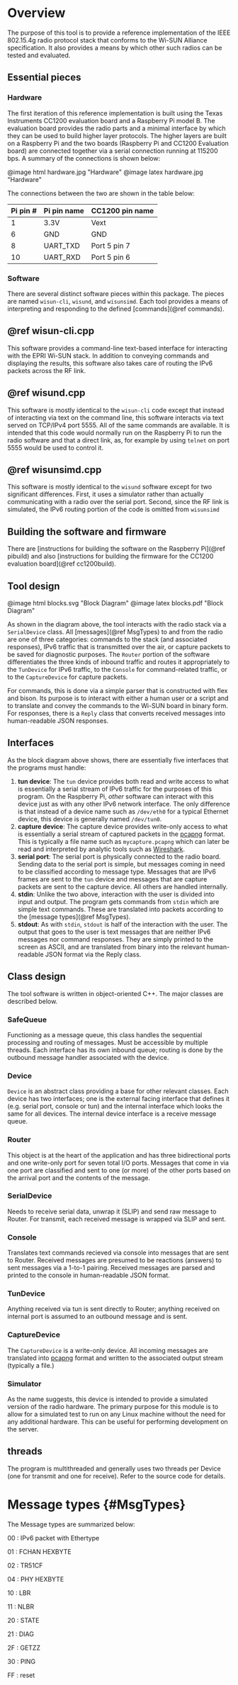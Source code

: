 # Overview
The purpose of this tool is to provide a reference implementation of the IEEE 802.15.4g radio protocol stack that conforms to the Wi-SUN Alliance specification. It also provides a means by which other such radios can be tested and evaluated.

## Essential pieces
### Hardware
The first iteration of this reference implementation is built using the Texas Instruments CC1200 evaluation board and a Raspberry Pi model B.  The evaluation board provides the radio parts and a minimal interface by which they can be used to build higher layer protocols.  The higher layers are built on a Raspberry Pi and the two boards (Raspberry Pi and CC1200 Evaluation board) are connected together via a serial connection running at 115200 bps.  A summary of the connections is shown below:

@image html hardware.jpg "Hardware"
@image latex hardware.jpg "Hardware"

The connections between the two are shown in the table below:

Pi pin #|Pi pin name|CC1200 pin name
--------|-----------|---------------
1       | 3.3V      | Vext
6       | GND       | GND
8       | UART\_TXD  | Port 5 pin 7
10      | UART\_RXD  | Port 5 pin 6

### Software
There are several distinct software pieces within this package.  The pieces are named `wisun-cli`, `wisund`, and `wisunsimd`.  Each tool provides a means of interpreting and responding to the defined [commands](@ref commands).

## @ref wisun-cli.cpp
This software provides a command-line text-based interface for interacting with the EPRI Wi-SUN stack.  In addition to conveying commands and displaying the results, this software also takes care of routing the IPv6 packets across the RF link.

## @ref wisund.cpp
This software is mostly identical to the `wisun-cli` code except that instead of interacting via text on the command line, this software interacts via text served on TCP/IPv4 port 5555.  All of the same commands are available.  It is intended that this code would normally run on the Raspberry Pi to run the radio software and that a direct link, as, for example by using `telnet` on port 5555 would be used to control it. 

## @ref wisunsimd.cpp
This software is mostly identical to the `wisund` software except for two significant differences.  First, it uses a simulator rather than actually communicating with a radio over the serial port.  Second, since the RF link is simulated, the IPv6 routing portion of the code is omitted from `wisunsimd`


## Building the software and firmware
There are [instructions for building the software on the Raspberry Pi](@ref pibuild) and also [instructions for building the firmware for the CC1200 evaluation board](@ref cc1200build).

## Tool design
@image html blocks.svg "Block Diagram"
@image latex blocks.pdf "Block Diagram"
 
As shown in the diagram above, the tool interacts with the radio stack via a `SerialDevice` class.  All [messages](@ref MsgTypes) to and from the radio are one of three categories: commands to the stack (and associated responses), IPv6 traffic that is transmitted over the air, or capture packets to be saved for diagnostic purposes.  The `Router` portion of the software differentiates the three kinds of inbound traffic and routes it appropriately to the `TunDevice` for IPv6 traffic,  to the `Console` for command-related traffic, or to the `CaptureDevice` for capture packets.

For commands, this is done via a simple parser that is constructed with flex and bison.  Its purpose is to interact with either a human user or a script and to translate and convey the commands to the Wi-SUN board in binary form.  For responses, there is a `Reply` class that converts received messages into human-readable JSON responses.

## Interfaces

As the block diagram above shows, there are essentially five interfaces that the programs must handle:

  1. **tun device**: The `tun` device provides both read and write access to what is essentially a serial stream of IPv6 traffic for the purposes of this program.  On the Raspberry Pi, *other* software can interact with this device just as with any other IPv6 network interface.  The only difference is that instead of a device name such as `/dev/eth0` for a typical Ethernet device, this device is generally named `/dev/tun0`.  
  2. **capture device**: The capture device provides write-only access to what is essentially a serial stream of captured packets in the [pcapng](https://github.com/pcapng/pcapng) format.  This is typically a file name such as `mycapture.pcapng` which can later be read and interpreted by analytic tools such as [Wireshark](https://www.wireshark.org/).
  3. **serial port**: The serial port is physically connected to the radio board. Sending data to the serial port is simple, but messages coming in need to be classified according to message type.  Messages that are IPv6 frames are sent to the `tun` device and messages that are capture packets are sent to the capture device.  All others are handled internally.
  4. **stdin**: Unlike the two above, interaction with the user is divided into input and output.  The program gets commands from `stdin` which are simple text commands.  These are translated into packets according to the [message types](@ref MsgTypes).
  5. **stdout**: As with `stdin`, `stdout` is half of the interaction with the user.  The output that goes to the user is text messages that are neither IPv6 messages nor command responses.  They are simply printed to the screen as ASCII, and are translated from binary into the relevant human-readable JSON format via the Reply class.

## Class design
The tool software is written in object-oriented C++.  The major classes are described below.

### SafeQueue
Functioning as a message queue, this class handles the sequential processing and routing of messages.  Must be accessible by multiple threads.  Each interface has its own inbound queue; routing is done by the outbound message handler associated with the device.

### Device
`Device` is an abstract class providing a base for other relevant classes.  Each device has two interfaces; one is the external facing interface that defines it (e.g. serial port, console or tun) and the internal interface which looks the same for all devices.  The internal device interface is a receive message queue.  

### Router
This object is at the heart of the application and has three bidirectional ports and one write-only port for seven total I/O ports.  Messages that come in via one port are classified and sent to one (or more) of the other ports based on the arrival port and the contents of the message.

### SerialDevice
Needs to receive serial data, unwrap it (SLIP) and send raw message to Router. For transmit, each received message is wrapped via SLIP and sent.

### Console
Translates text commands recieved via console into messages that are sent to Router.  Received messages are presumed to be reactions (answers) to sent messages via a 1-to-1 pairing.  Received messages are parsed and printed to the console in human-readable JSON format.

### TunDevice
Anything received via tun is sent directly to Router; anything received on internal port is assumed to an outbound message and is sent.

### CaptureDevice
The `CaptureDevice` is a write-only device.  All incoming messages are translated into [pcapng](https://github.com/pcapng/pcapng) format and written to the associated output stream (typically a file.)

### Simulator
As the name suggests, this device is intended to provide a simulated version of the radio hardware.  The primary purpose for this module is to allow for a simulated test to run on any Linux machine without the need for any additional hardware. This can be useful for performing development on the server.

## threads
The program is multithreaded and generally uses two threads per Device (one for transmit and one for receive).  Refer to the source code for details.

Message types  {#MsgTypes} 
=============

The Message types are summarized below:

00
: IPv6 packet with Ethertype

01
: FCHAN HEXBYTE

02
: TR51CF

04
: PHY HEXBYTE

10
: LBR

11
: NLBR

20
: STATE

21
: DIAG

2F
: GETZZ

30
: PING

FF
: reset

